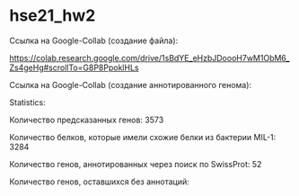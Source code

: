 # hse21_hw2

Ссылка на Google-Collab (создание файла):

https://colab.research.google.com/drive/1sBdYE_eHzbJDoooH7wM1ObM6_Zs4geHg#scrollTo=G8P8PpoklHLs

Ссылка на Google-Collab (создание аннотированного генома):



Statistics:

Количество предсказанных генов: 3573

Количество белков, которые имели схожие белки из бактерии MIL-1: 3284

Количество генов, аннотированных через поиск по SwissProt: 52

Количество генов, оставшихся без аннотаций: 
